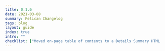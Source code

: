 ```yaml
---
title: 0.1.6
date: 2021-03-08
summary: Pelican Changelog
tags: blog
layout: guide
index: true
intro: ""
checklist: ["Moved on-page table of contents to a Details Summary HTML element.", "Moved to top of page content, giving more width room to markup and preview."]
---
```


